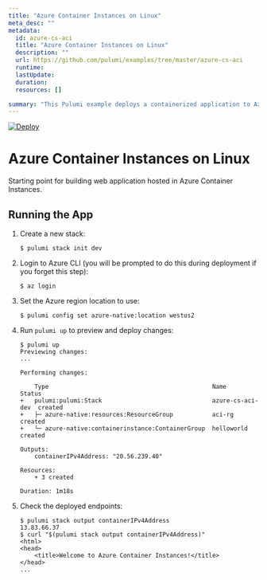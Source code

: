 ```yaml
---
title: "Azure Container Instances on Linux"
meta_desc: ""
metadata:
  id: azure-cs-aci
  title: "Azure Container Instances on Linux"
  description: ""
  url: https://github.com/pulumi/examples/tree/master/azure-cs-aci
  runtime: 
  lastUpdate: 
  duration: 
  resources: []

summary: "This Pulumi example deploys a containerized application to Azure using TypeScript. The app is composed of a web front-end running on Azure Container Instances and an Azure Cosmos DB storage backend. It serves as a demonstration of how to easily set up an environment with containers in Azure, and serves a general use case of creating a cloud computing environment with containerized applications."
---
```


[![Deploy](https://get.pulumi.com/new/button.svg)](https://app.pulumi.com/new?template=https://github.com/pulumi/examples/blob/master/azure-cs-aci/README.md)

# Azure Container Instances on Linux

Starting point for building web application hosted in Azure Container Instances.

## Running the App

1.  Create a new stack:

    ```
    $ pulumi stack init dev
    ```

1.  Login to Azure CLI (you will be prompted to do this during deployment if you forget this step):

    ```
    $ az login
    ```
    
1. Set the Azure region location to use:
    
    ```
    $ pulumi config set azure-native:location westus2
    ```

1.  Run `pulumi up` to preview and deploy changes:

    ```
    $ pulumi up
    Previewing changes:
    ...

    Performing changes:

        Type                                              Name              Status     
    +   pulumi:pulumi:Stack                               azure-cs-aci-dev  created
    +   ├─ azure-native:resources:ResourceGroup           aci-rg            created      
    +   └─ azure-native:containerinstance:ContainerGroup  helloworld        created

    Outputs:
        containerIPv4Address: "20.56.239.40"

    Resources:
        + 3 created

    Duration: 1m18s
    ```

1.  Check the deployed endpoints:

    ```
    $ pulumi stack output containerIPv4Address
    13.83.66.37
    $ curl "$(pulumi stack output containerIPv4Address)"
    <html>
    <head>
        <title>Welcome to Azure Container Instances!</title>
    </head>
    ...
    ```

